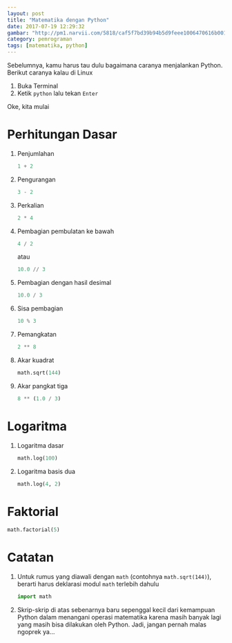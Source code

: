 ```yaml
---
layout: post
title: "Matematika dengan Python"
date: 2017-07-19 12:29:32
gambar: "http://pm1.narvii.com/5818/caf5f7bd39b94b5d9feee1006470616b001c7c5f_hq.jpg"
category: pemrograman
tags: [matematika, python]
---
```


Sebelumnya, kamu harus tau dulu bagaimana caranya menjalankan Python. Berikut caranya kalau di Linux

1. Buka Terminal
2. Ketik `python` lalu tekan `Enter`

Oke, kita mulai

# Perhitungan Dasar

1. Penjumlahan

    ```python
    1 + 2
    ```

2. Pengurangan

    ```python
    3 - 2
    ```

3. Perkalian

    ```python
    2 * 4
    ```

4. Pembagian pembulatan ke bawah

    ```python
    4 / 2
    ```

    atau

    ```python
    10.0 // 3
    ```

5. Pembagian dengan hasil desimal

    ```python
    10.0 / 3
    ```

6. Sisa pembagian

    ```python
    10 % 3
    ```

7. Pemangkatan

    ```python
    2 ** 8
    ```

8. Akar kuadrat

    ```python
    math.sqrt(144)
    ```

9. Akar pangkat tiga

    ```python
    8 ** (1.0 / 3)
    ```

# Logaritma

1. Logaritma dasar

    ```python
    math.log(100)
    ```

2. Logaritma basis dua

    ```python
    math.log(4, 2)
    ```

# Faktorial

```python
math.factorial(5)
```

# Catatan

1. Untuk rumus yang diawali dengan `math` (contohnya `math.sqrt(144)`), berarti harus deklarasi modul `math` terlebih dahulu

    ```python
    import math
    ```

2. Skrip-skrip di atas sebenarnya baru sepenggal kecil dari kemampuan Python dalam menangani operasi matematika karena masih banyak lagi yang masih bisa dilakukan oleh Python. Jadi, jangan pernah malas ngoprek ya...